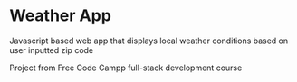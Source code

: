 # Weather App

Javascript based web app that displays local weather conditions based on user inputted zip code

Project from Free Code Campp full-stack development course

